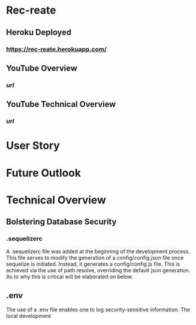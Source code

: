 # Rec-reate

## Heroku Deployed
### https://rec-reate.herokuapp.com/

## YouTube Overview
### *url*

## YouTube Technical Overview
### *url*

# User Story

# Future Outlook

# Technical Overview

## Bolstering Database Security

### .sequelizerc
A .sequelizerc file was added at the beginning of the development process. This file serves to modify the generation of a config/config.json file once sequelize is initiated. Instead, it generates a config/config.js file. This is achieved via the use of path.resolve, overriding the default json generation. As to why this is critical will be elaborated on below.

## .env
The use of a .env file enables one to log security-sensitive information. The local development  